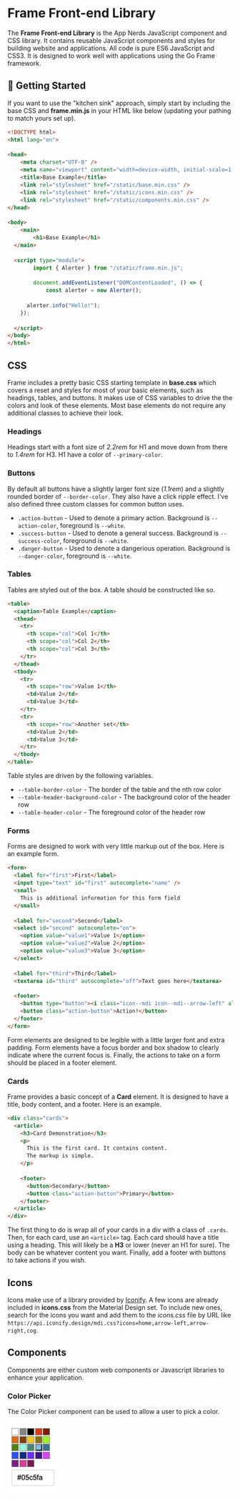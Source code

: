 # Frame Front-end Library

The **Frame Front-end Library** is the App Nerds JavaScript component and CSS library. 
It contains reusable JavaScript components and styles for building website and applications. 
All code is pure ES6 JavaScript and CSS3. It is designed to work well with applications 
using the Go Frame framework.

## 🚀 Getting Started

If you want to use the "kitchen sink" approach, simply start by including the base CSS
and **frame.min.js** in your HTML like below (updating your pathing to match yours set up).

```html
<!DOCTYPE html>
<html lang="en">

<head>
	<meta charset="UTF-8" />
	<meta name="viewport" content="width=device-width, initial-scale=1.0" />
	<title>Base Example</title>
	<link rel="stylesheet" href="/static/base.min.css" />
	<link rel="stylesheet" href="/static/icons.min.css" />
	<link rel="stylesheet" href="/static/components.min.css" />
</head>

<body>
	<main>
		<h1>Base Example</h1>
  </main>

  <script type="module">
		import { Alerter } from "/static/frame.min.js";

		document.addEventListener("DOMContentLoaded", () => {
			const alerter = new Alerter();

      alerter.info("Hello!");
    });

  </script>
</body>
</html>
```

## CSS

Frame includes a pretty basic CSS starting template in **base.css** which covers
a reset and styles for most of your basic elements, such as headings, tables, 
and buttons. It makes use of CSS variables to drive the the colors and look
of these elements. Most base elements do not require any additional classes
to achieve their look.

### Headings
Headings start with a font size of *2.2rem* for H1 and move down from there to 
*1.4rem* for H3. H1 have a color of `--primary-color`.

### Buttons
By default all buttons have a slightly larger font size (*1.1rem*) and a slightly
rounded border of `--border-color`. They also have a click ripple effect. I've also
defined three custom classes for common button uses.

* `.action-button` - Used to denote a primary action. Background is `--action-color`, 
  foreground is `--white`.
* `.success-button` - Used to denote a general success. Background is `--success-color`,
  foreground is `--white`.
* `.danger-button` - Used to denote a dangerious operation. Background is `--danger-color`,
  foreground is `--white`.

### Tables
Tables are styled out of the box. A table should be constructed like so.

```html
<table>
  <caption>Table Example</caption>
  <thead>
    <tr>
      <th scope="col">Col 1</th>
      <th scope="col">Col 2</th>
      <th scope="col">Col 3</th>
    </tr>
  </thead>
  <tbody>
    <tr>
      <th scope="row">Value 1</th>
      <td>Value 2</td>
      <td>Value 3</td>
    </tr>
    <tr>
      <th scope="row">Another set</th>
      <td>Value 2</td>
      <td>Value 3</td>
    </tr>
  </tbody>
</table>
```

Table styles are driven by the following variables.

* `--table-border-color` - The border of the table and the nth row color
* `--table-header-background-color` - The background color of the header row
* `--table-header-color` - The foreground color of the header row

### Forms
Forms are designed to work with very little markup out of the box. Here is an 
example form.

```html
<form>
  <label for="first">First</label>
  <input type="text" id="first" autocomplete="name" />
  <small>
    This is additional information for this form field
  </small>

  <label for="second">Second</label>
  <select id="second" autocomplete="on">
    <option value="value1">Value 1</option>
    <option value="value2">Value 2</option>
    <option value="value3">Value 3</option>
  </select>

  <label for="third">Third</label>
  <textarea id="third" autocomplete="off">Text goes here</textarea>

  <footer>
    <button type="button"><i class="icon--mdi icon--mdi--arrow-left" alt="Left arrow"></i> Cancel</button>
    <button class="action-button">Action!</button>
  </footer>
</form>
```

Form elements are designed to be legible with a little larger font and
extra padding. Form elements have a focus border and box shadow to clearly
indicate where the current focus is. Finally, the actions to take on a form
should be placed in a footer element.

### Cards
Frame provides a basic concept of a **Card** element. It is designed to have
a title, body content, and a footer. Here is an example.

```html
<div class="cards">
  <article>
    <h3>Card Demonstration</h3>
    <p>
      This is the first card. It contains content.
      The markup is simple.
    </p>

    <footer>
      <button>Secondary</button>
      <button class="action-button">Primary</button>
    </footer>
  </article>
</div>
```

The first thing to do is wrap all of your cards in a div with a class of `.cards`.
Then, for each card, use an `<article>` tag. Each card should have a title using
a heading. This will likely be a **H3** or lower (never an H1 for sure). The body
can be whatever content you want. Finally, add a footer with buttons to take
actions if you wish.

## Icons
Icons make use of a library provided by <a href="https://icon-sets.iconify.design/mdi/">Iconify</a>.
A few icons are already included in **icons.css** from the Material Design set. To include new ones, 
search for the icons you want and add them to the <em>icons.css</em> file by URL like 
`https://api.iconify.design/mdi.css?icons=home,arrow-left,arrow-right,cog`.

## Components
Components are either custom web components or Javascript libraries to enhance
your application.

### Color Picker
The Color Picker component can be used to allow a user to pick a color. 

![Color Picker Screenshot](./screenshots/screenshot-color-picker.png)


